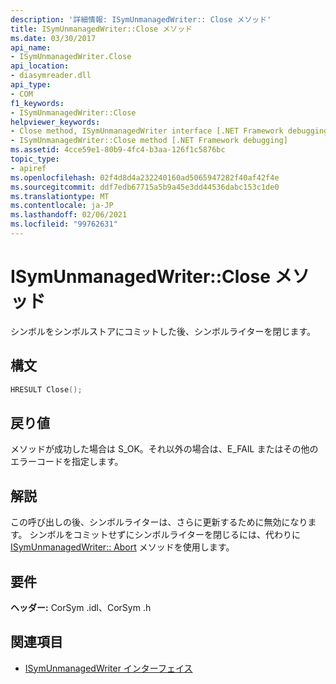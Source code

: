 ```yaml
---
description: '詳細情報: ISymUnmanagedWriter:: Close メソッド'
title: ISymUnmanagedWriter::Close メソッド
ms.date: 03/30/2017
api_name:
- ISymUnmanagedWriter.Close
api_location:
- diasymreader.dll
api_type:
- COM
f1_keywords:
- ISymUnmanagedWriter::Close
helpviewer_keywords:
- Close method, ISymUnmanagedWriter interface [.NET Framework debugging]
- ISymUnmanagedWriter::Close method [.NET Framework debugging]
ms.assetid: 4cce59e1-80b9-4fc4-b3aa-126f1c5876bc
topic_type:
- apiref
ms.openlocfilehash: 02f4d8d4a232240160ad5065947282f40af42f4e
ms.sourcegitcommit: ddf7edb67715a5b9a45e3dd44536dabc153c1de0
ms.translationtype: MT
ms.contentlocale: ja-JP
ms.lasthandoff: 02/06/2021
ms.locfileid: "99762631"
---
```

# <a name="isymunmanagedwriterclose-method"></a>ISymUnmanagedWriter::Close メソッド

シンボルをシンボルストアにコミットした後、シンボルライターを閉じます。  
  
## <a name="syntax"></a>構文  
  
```cpp  
HRESULT Close();  
```  
  
## <a name="return-value"></a>戻り値  

 メソッドが成功した場合は S_OK。それ以外の場合は、E_FAIL またはその他のエラーコードを指定します。  
  
## <a name="remarks"></a>解説  

 この呼び出しの後、シンボルライターは、さらに更新するために無効になります。 シンボルをコミットせずにシンボルライターを閉じるには、代わりに [ISymUnmanagedWriter:: Abort](isymunmanagedwriter-abort-method.md) メソッドを使用します。  
  
## <a name="requirements"></a>要件  

 **ヘッダー:** CorSym .idl、CorSym .h  
  
## <a name="see-also"></a>関連項目

- [ISymUnmanagedWriter インターフェイス](isymunmanagedwriter-interface.md)
